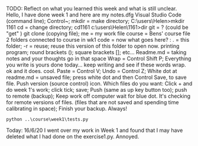 TODO: Reflect on what you learned this week and what is still unclear.  
Hello, I have done week 1 and here are my notes.dfg
Visual Studio Code (command line);  Control~;  mkdir = make directory;
C:\users\Helen>mkdir 1161
cd = change directory;  cd1161  c:\users\Helen\1161>dir
git = ? (could be "get" )  git clone (copying file);
me = my work file   course = Bens' course file
2 folders connected to course in wk1
code =  now what goes here?  : . = this folder; -r = reuse; reuse this version of this folder to open now.
printing program; round brackets (); square brackets []; etc...
Readme.md = taking notes and your thoughts go in that space
Wrap = Control Shift P; Everything you write is yours done today... keep writing and see if these words wrap.  ok and it does. cool.
Paste = Control V;  Undo = Control Z; 
White dot at readme.md = unsaved file; press white dot and then Control Save, to save file.
Push version (source control) icon.  Which files do you want: Click + and do week 1's work; click tick; save; Push (same as up key button too); push to remote (backup); Keep work off computer wait for blue dot.  It's checking for remote versions of files.  (files that are not saved and spending time calibrating in space); Finish your backup. Always!
```
python ..\course\week1\tests.py
```
Today: 16/6/20  I went over my work in Week 1 and found that I may have deleted what I had done on the exercise1.py. Annoyed.